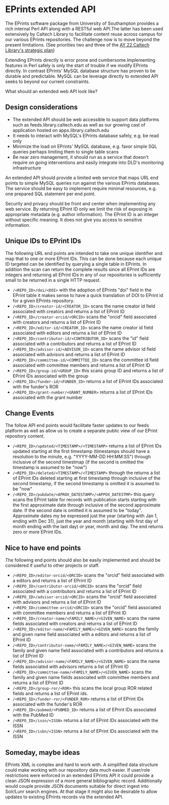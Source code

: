 EPrints extended API
====================

The EPrints software package from University of Southampton provides a rich internal Perl API along with a RESTful web API.The latter has been used extensively by Caltech Library to  facilitate content reuse across campus for our various EPrints repositories. The challenge now is to move beyond the present limitations. (See priorities two and three of the [AY 22 Caltech Library's strategic plan](https://caltechlibrary.atlassian.net/wiki/spaces/ADMIN/pages/2500493313/AY22+Library-Wide+Strategic+Plan+Objectives))


Extending EPrints directly is error prone and cumbersome.Implementing features in Perl safely is only the start of trouble if we modify EPrints  directly. In contrast EPrints' MySQL database structure has proven to be durable and predictable. MySQL can be leverage directly to extended API seeks to beyond our current constraints.

What should an extended web API look like?

Design considerations
---------------------

- The extended API should be web accessible to support data platforms such as feeds.library.caltech.edu as well as our growing cast of application hosted on apps.library.caltech.edu
- It needs to interact with MySQL's EPrints database safely, e.g. be read only
- Minimize the load on EPrints' MySQL database, e.g. favor simple SQL queries perhaps limiting them to single table scans
- Be near zero management, it should run as a service that doesn't require on going interventions and easily integrate into DLD's monitoring infrastructure

An extended API should provide a limited web service that maps URL end points to simple MySQL queries run against the various EPrints databases. The service should be easy to implement require minimal resources, e.g. one prepared SQL statement per end point.

Security and privacy should be front and center when implementing any web service. By returning EPrint ID only we limit the risk of exposing in appropriate metadata (e.g. author information). The EPrint ID is an integer without specific meaning. It does not give you access to sensitive  information.


Unique IDs to EPrint IDs
------------------------

The following URL end points are intended to take one unique identifier and map that to one or more EPrint IDs. This can be done because each unique ID  targeted can be identified by querying a single table in EPrints.  In addition the scan can return the complete results since all EPrint IDs are integers and returning all EPrint IDs in any of our repositories is sufficiently small to be returned in a single HTTP request.

- `/<REPO_ID>/doi/<DOI>` with the adoption of EPrints "doi" field in the EPrint table it makes sense to have a quick translation of DOI to EPrint id for a given EPrints repository. 
- `/<REPO_ID>/creator-id/<CREATOR_ID>` scans the name creator id field associated with creators and returns a list of EPrint ID 
- `/<REPO_ID>/creator-orcid/<ORCID>` scans the "orcid" field associated with creators and returns a list of EPrint ID 
- `/<REPO_ID>/editor-id/<CREATOR_ID>` scans the name creator id field associated with editors and returns a list of EPrint ID 
- `/<REPO_ID>/contributor-id/<CONTRIBUTOR_ID>` scans the "id" field associated with a contributors and returns a list of EPrint ID 
- `/<REPO_ID>/advisor-id/<ADVISOR_ID>` scans the name advisor id field associated with advisors and returns a list of EPrint ID 
- `/<REPO_ID>/committee-id/<COMMITTEE_ID>` scans the committee id field associated with committee members and returns a list of EPrint ID
- `/<REPO_ID>/group-id/<GROUP_ID>` this scans group ID and returns a list of EPrint IDs associated with the group
- `/<REPO_ID>/funder-id/<FUNDER_ID>` returns a list of EPrint IDs associated with the funder's ROR
- `/<REPO_ID>/grant-number/<GRANT_NUMBER>` returns a list of EPrint IDs associated with the grant number

Change Events
-------------

The follow API end points would facilitate faster updates to our feeds platform as well as allow us to create a separate public view of our EPrint repository content.

- `/<REPO_ID>/updated/<TIMESTAMP>/<TIMESTAMP>` returns a list of EPrint IDs updated starting at the first timestamp (timestamps should have a resolution to the minute, e.g. "YYYY-MM-DD HH:MM:SS") through inclusive of the second timestmap (if the second is omitted the timestamp is assumed to be "now")
- `/<REPO_ID>/deleted/<TIMESTAMP>/<TIMESTAMP>` through the returns a list of EPrint IDs deleted starting at first timestamp through inclusive of the second timestamp, if the second timestamp is omitted it is assumed to be "now"
- `/<REPO_ID>/pubdate/<APROX_DATESTAMP>/<APPOX_DATESTMP>` this query scans the EPrint table for records with publication starts starting with the first approximate date through inclusive of the second approximate date. If the second date is omitted it is assumed to be "today". Approximate dates my be expressed just the year (starting with Jan 1, ending with Dec 31), just the year and month (starting with first day of month ending with the last day) or year, month and day. The end returns zero or more EPrint IDs.

Nice to have end points
-----------------------

The following end points should also be easily implemented and should be considered if useful to other projects or staff.

- `/<REPO_ID>/editor-orcid/<ORCID>` scans the "orcid" field associated with a editors and returns a list of EPrint ID 
- `/<REPO_ID>/contributor-orcid/<ORCID>` scans the "orcid" field associated with a contributors and returns a list of EPrint ID 
- `/<REPO_ID>/advisor-orcid/<ORCID>` scans the "orcid" field associated with advisors and returns a list of EPrint ID
- `/<REPO_ID>/committee-orcid/<ORCID>` scans the "orcid" field associated with committee members and returns a list of EPrint ID
- `/<REPO_ID>/creator-name/<FAMILY_NAME>/<GIVEN_NAME>` scans the name fields associated with creators and returns a list of EPrint ID 
- `/<REPO_ID>/editor-name/<FAMILY_NAME>/<GIVEN_NAME>` scans the family and given name field associated with a editors and returns a list of EPrint ID 
- `/<REPO_ID>/contributor-name/<FAMILY_NAME>/<GIVEN_NAME>` scans the family and given name field associated with a contributors and returns a list of EPrint ID 
- `/<REPO_ID>/advisor-name/<FAMILY_NAME>/<GIVEN_NAME>` scans the name fields associated with advisors returns a list of EPrint ID 
- `/<REPO_ID>/committee-name/<FAMILY_NAME>/<GIVEN_NAME>` scans the family and given name fields associated with committee members and returns a list of EPrint ID
- `/<REPO_ID>/group-ror/<ROR>` this scans the local group ROR related fields and returns a list of EPrint ids.
- `/<REPO_ID>/funder-ror/<FUNDER_ROR>` returns a list of EPrint IDs associated with the funder's ROR
- `/<REPO_ID>/pubmed/<PUBMED_ID>` returns a list of EPrint IDs associated with the PubMed ID
- `/<REPO_ID>/issn/<ISSN>` returns a list of EPrint IDs associated with the ISSN
- `/<REPO_ID>/isbn/<ISSN>` returns a list of EPrint IDs associated with the ISSN


Someday, maybe ideas
--------------------

EPrints XML is complex and hard to work with. A simplified data structure could make working with our repository data much easier. If user/role restrictions were enforced in an extended EPrints API it could provide a clean JSON expression of a more general bibliographic record. Additionally would couple provide JSON documents suitable for direct ingest into Solr/Lunr search engines. At that stage it might also be desirable to allow updates to existing EPrints records via the extended API.


